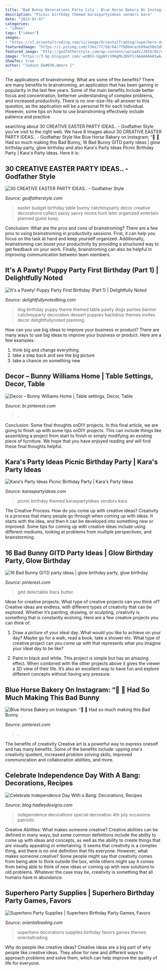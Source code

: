 ```yaml
---
title: "Bad Bunny Decorations Party City : Blue Horse Bakery On Instagram: “🐰 🐰 Had So Much Making This Bad Bunny"
description: "Picnic birthday themed karaspartyideas vendors kara"
date: "2023-07-07"
categories:
- "ideas"
tags: ["ideas"]
images:
- "https://s7.orientaltrading.com/is/image/OrientalTrading/superhero-decorations-051019-1x1?$1x1main$&amp;$NOWA$"
featuredImage: "https://i.pinimg.com/736x/77/b8/64/77b864cecb09ae50e3d8b1b728c528c1.jpg"
featured_image: "http://godfatherstyle.com/wp-content/uploads/2016/02/easter-party-ideas.png"
image: "https://3.bp.blogspot.com/-wzBSS-UggWY/U9mgMn2BVFI/AAAAAAAAIwA/VPQKOTIlvCw/s1600/DessertTableIdeas2.jpg"
ShowToc: true
author: "Judson D&#039;Amore I"
---
```



The applications of brainstroming: What are some of the benefits?
There are many benefits to brainstroming, an application that has been gaining in popularity in the last few years. Some of the main benefits include better focus and concentration, betterner understanding of complex problems, and increased productivity. There is no one-size-fits-all answer to this question, as the application will be a personal fit for each individual. However, some tips on how to use brainstroming effectively include patience and practice.

	

		
searching about 30 CREATIVE EASTER PARTY IDEAS.. - Godfather Style you've visit to the right web. We have 8 Images about 30 CREATIVE EASTER PARTY IDEAS.. - Godfather Style like Blue Horse Bakery on Instagram: “🐰 🐰 Had so much making this Bad Bunny, 16 Bad Bunny GITD party ideas | glow birthday party, glow birthday and also Kara&#039;s Party Ideas Picnic Birthday Party | Kara&#039;s Party Ideas. Here it is:
		
    
## 30 CREATIVE EASTER PARTY IDEAS.. - Godfather Style

<img loading=lazy src="http://godfatherstyle.com/wp-content/uploads/2016/02/easter-party-ideas.png" onerror="this.onerror=null;this.src='https://tse4.mm.bing.net/th?id=OIP.6Tj0ZrD3I-mGOYR7Mfx3xQHaGZ&amp;pid=15.1';" alt="30 CREATIVE EASTER PARTY IDEAS.. - Godfather Style">

_Source: godfatherstyle.com_

>easter budget birthday table bunny catchmyparty decor creative decorations collect sassy savvy moms hunt later organized entertain planned guest keep. 

	

Conclusion: What are the pros and cons of brainstroming?
There are a few pros to using brainstroming in productivity sessions. First, it can help you focus on the task at hand and keep yourself organized. Additionally, brainstroming can boost your productivity by providing a structured way to get feedback on your work. Finally, brainstroming can also be helpful in improving communication between team members.

    
## It&#039;s A Pawty! Puppy Party First Birthday (Part 1) | Delightfully Noted

<img loading=lazy src="https://3.bp.blogspot.com/-wzBSS-UggWY/U9mgMn2BVFI/AAAAAAAAIwA/VPQKOTIlvCw/s1600/DessertTableIdeas2.jpg" onerror="this.onerror=null;this.src='https://tse3.mm.bing.net/th?id=OIP.90ro9bnpvBNFzSDBqo2KOgHaKA&amp;pid=15.1';" alt="It&#039;s a Pawty! Puppy Party First Birthday (Part 1) | Delightfully Noted">

_Source: delightfullynotedblog.com_

>dog birthday puppy theme themed table pawty dogs parties banner catchmyparty decoration dessert puppies backdrop themes invites decor delightfullynoted planning. 

	

How can you use big ideas to improve your business or product?
There are many ways to use big ideas to improve your business or product. Here are a few examples: 
1. think big and change everything
2. take a step back and see the big picture
3. take a chance on something new 

    
## Decor – Bunny Williams Home | Table Settings, Decor, Table

<img loading=lazy src="https://i.pinimg.com/736x/77/b8/64/77b864cecb09ae50e3d8b1b728c528c1.jpg" onerror="this.onerror=null;this.src='https://tse1.mm.bing.net/th?id=OIP.Y6ps7Ywi63CMq3SctePmLgHaJP&amp;pid=15.1';" alt="Decor – Bunny Williams Home | Table settings, Decor, Table">

_Source: br.pinterest.com_

>. 

	

Conclusion: Some final thoughts onDIY projects.
In this final article, we are going to finish up with some tips onDIY projects. This can include things like assembling a project from start to finish or simply modifying an existing piece of furniture. We hope that you have enjoyed reading and will find these final thoughts helpful.

    
## Kara&#039;s Party Ideas Picnic Birthday Party | Kara&#039;s Party Ideas

<img loading=lazy src="https://karaspartyideas.com/wp-content/uploads/2019/01/Picnic-Birthday-Party-via-Karas-Party-Ideas-KarasPartyIdeas.com3_.jpg" onerror="this.onerror=null;this.src='https://tse4.mm.bing.net/th?id=OIP.Ufo8PvGTxY4ErZSm8SZkdAHaLH&amp;pid=15.1';" alt="Kara&#039;s Party Ideas Picnic Birthday Party | Kara&#039;s Party Ideas">

_Source: karaspartyideas.com_

>picnic birthday themed karaspartyideas vendors kara. 

	

The Creative Process: How do you come up with creative ideas?
Creativity is a process that many people go through when coming up with ideas. It starts with the idea, and then it can be developed into something new or improved. Some tips for coming up with creative ideas include using different mediums, looking at problems from multiple perspectives, and brainstorming.

    
## 16 Bad Bunny GITD Party Ideas | Glow Birthday Party, Glow Birthday

<img loading=lazy src="https://i.pinimg.com/474x/ae/7d/4c/ae7d4c939db62258d4f338221c006041.jpg" onerror="this.onerror=null;this.src='https://tse2.mm.bing.net/th?id=OIP.Y32lTl-CzsffatL6SAvDTwAAAA&amp;pid=15.1';" alt="16 Bad Bunny GITD party ideas | glow birthday party, glow birthday">

_Source: pinterest.com_

>gitd delectable lilacs butter. 

	

Ideas for creative projects: What type of creative projects can you think of?
Creative ideas are endless, with different types of creativity that can be explored. Whether it’s painting, drawing, or sculpting, creativity is something that is constantly evolving. Here are a few creative projects you can think of:
1) Draw a picture of your ideal day. What would you like to achieve on your day? Maybe go for a walk, read a book, take a shower etc. What type of creative project can you come up with that represents what you imagine your ideal day to be like?

2) Paint in black and white. This project is simple but has an amazing effect. When combined with the other projects above it gives the viewer a 3D view of their life. It’s also an excellent way to have fun and explore different concepts without having any pressure.

    
## Blue Horse Bakery On Instagram: “🐰 🐰 Had So Much Making This Bad Bunny

<img loading=lazy src="https://i.pinimg.com/736x/ca/c2/fd/cac2fd59e60797b081bab7139e131fd4.jpg" onerror="this.onerror=null;this.src='https://tse2.mm.bing.net/th?id=OIP.qsyVeokk9BE-KxiBRrNQigHaJQ&amp;pid=15.1';" alt="Blue Horse Bakery on Instagram: “🐰 🐰 Had so much making this Bad Bunny">

_Source: pinterest.com_

>. 

	

The benefits of creativity
Creative art is a powerful way to express oneself and has many benefits. Some of the benefits include: upping one's creativity quotient, increased problem solving skills, improved communication and collaboration abilities, and more.

    
## Celebrate Independence Day With A Bang: Decorations, Recipes

<img loading=lazy src="https://blog.hadleydesigns.com/wp-content/uploads/2020/06/HadleyDesignsIndependenceDay12.jpg" onerror="this.onerror=null;this.src='https://tse2.mm.bing.net/th?id=OIP.UvXhWPfR2UGGVJq-_nWX8QHaEA&amp;pid=15.1';" alt="Celebrate Independence Day With a Bang: Decorations, Recipes">

_Source: blog.hadleydesigns.com_

>independence decorations special decoration 4th july occasions patriotic. 

	

Creative Abilities: What makes someone creative?
Creative abilities can be defined in many ways, but some common definitions include the ability to come up with ideas and concepts, as well as the ability to create things that are visually appealing or entertaining. It seems that creativity is a complex thing, and there is no one definition that fits everyone. However, what makes someone creative? Some people might say that creativity comes from being able to think outside the box, while others might say it comes from being able to think of new ideas or coming up with new solutions to old problems. Whatever the case may be, creativity is something that all humans have in abundance.

    
## Superhero Party Supplies | Superhero Birthday Party Games, Favors

<img loading=lazy src="https://s7.orientaltrading.com/is/image/OrientalTrading/superhero-decorations-051019-1x1?$1x1main$&amp;$NOWA$" onerror="this.onerror=null;this.src='https://tse1.mm.bing.net/th?id=OIP.tVc8Sd3e965nFKa8mGV_RgHaHa&amp;pid=15.1';" alt="Superhero Party Supplies | Superhero Birthday Party Games, Favors">

_Source: orientaltrading.com_

>superhero decorations supplies birthday favors games themes orientaltrading. 

	

Why do people like creative ideas?
Creative ideas are a big part of why people like creative ideas. They allow for new and different ways to approach problems and solve them, which can help improve the quality of life for everyone.

